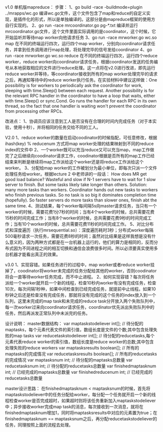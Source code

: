 v1.0
单机版mapreduce：
步骤：
1、go build -race -buildmode=plugin ../mrapps/wc.go 编译wc.go文件，这个文件包含了map和reduce的自定义实现，是插件化的形式，所以是单独编译的。这部分是由mapreduce框架的使用方自行实现的。
2、go run -race mrcoordinator.go pg-*.txt 编译并运行mrcoordinator.go文件，这个文件里面实际调用的是coordinator，这个时候，它开始监听并等待map worker向他请求任务
3、go run -race mrworker.go wc.so map 在不同的终端运行四次，运行四个map worker，分别向coordinator请求任务，并拿到任务调用进行map处理，将处理完毕的信号发给coordinator
4、go run -race mrworker.go wc.so reduce 在不同的终端运行四次，运行四个reduce worker，reduce worker向coordinator请求任务，根据coordinator发送的任务编号从本地获取相应的文件进行reduce处理。这一点将在v2.0进行改进，即先运行reduce worker并等待，等coordinator接收到所有的map worker处理完毕的请求之后，再通知等待中的reduce worker执行任务。在实验材料中建议这样做：One possibility is for workers to periodically ask the coordinator for work, sleeping with time.Sleep() between each request. Another possibility is for the relevant RPC handler in the coordinator to have a loop that waits, either with time.Sleep() or sync.Cond. Go runs the handler for each RPC in its own thread, so the fact that one handler is waiting won't prevent the coordinator from processing other RPCs.

改进点：
1、协调员应该注意到工人是否没有在合理的时间内完成任务（对于本实验，使用十秒），并将相同的任务交给不同的工人。

V2.0
1、reduce worker的数量在启动coodinator的时候指配，可任意修改，根据ihash(key) % reducenum 方式将map worker处理的结果映射到不同的reduce index的文件中
2、一个worker既可以充当reduce又可以充当map，map工作做完了之后继续向coodinator请求工作，coodinator根据是否所有的map工作已经结束来判断是继续将map工作派给这个worker还是将reduce工作派给这个worker。
3、分配给map worker的工作被划分为最小单位，即每次只派一个文件处理任务给worker。根据lecture 2 中老师讲的一段话：
How does MR get good load balance?
  Wasteful and slow if N-1 servers have to wait for 1 slow server to finish.
  But some tasks likely take longer than others.
  Solution: many more tasks than workers.
    Coordinator hands out new tasks to workers who finish previous tasks.
    So no task is so big it dominates completion time (hopefully).
    So faster servers do more tasks than slower ones, finish abt the same time.
4、测试结果，每个worker每间隔5s向master请求任务，当只有一个worker的时候，需要花费1分7秒的时间；当有4个worker的时候，总共需要花费15秒的时间完成工作；当有8个worker的时候，总共需要花费9秒的时间完成工作；当有10个worker的时候，总共需要花费11秒的时间完成工作。
5、对比分布式和深度遍历（执行mrsequential.so）：深度遍历耗时3秒；分布式worker每隔500毫秒请求一次任务，需要花费8秒的时间；虽然对比结果是这样我想是没有什么意义的，因为两种方式都是在一台机器上运行的，他们的算力是相同的，反而分布式因为不同进程之间的相互切换和通信会浪费很多时间。所以必须要真实使用多台机器才能看出真正的效果。

v3.0
1、实现容错。如果任务进行的过程中，map worker或者reduce worker挂掉了，coodinator将worker未完成的任务分配给其他的worker，否则coodinator将会一直等待worker任务完成，而不中止进程。
2、如何实现容错？每次将任务派给一个worker就开启一个新的线程，检查10秒内worker有没有完成任务，检查10次，每次间隔1秒种，如果中间检查到已经完成任务，就提前中止线程。如果10秒钟之后还是检查没有完成任务，那就将没有完成的这个任务的index放入到一个队列，这里未完成的map task和未完成的reduce task分开放入两个失败队列中，每一次worker过来向coordinator请求任务，coordinator优先派出失败队列中的任务，然后再派发正常队列中未派完的任务。

设计说明：
master数据结构：
var maptaskstodeliever int[]; // 待分配的maptasks，每个元素代表文件的索引值，数组长度是文件的个数;其中包含处理失败的map tasks
var reducetaskstodeliever int[]; // 待分配的reducetasks,每个元素代表reduce worker的索引值，数组长度是reduce worker的总数;其中包含处理失败的reduce workers
var maptasksresults boolean[]; // 所有的maptasks的完成情况
var reducetasksresults boolean[]; // 所有的reducetasks的完成情况
var maptasksnum int; // 待分配的maptasks总数量
var reducetasksnum int; // 待分配的reducetasks总数量
var finishedmaptasknum int; // 已经完成的maptasks总数量
var fiinishedreducenum int; // 已经完成的reducetasks总数量

master设计思路：
在finishedmaptasknum < maptasksnum的时候，首先将maptaskstodeliever中的任务分配给worker，每分配一个任务就开启一个新的线程检查worker是否完成超时，如果超时则将该任务重新加入maptaskstodeliever中；异步接收worker完成map task的消息，每次接收到一次消息，就将在finishedmaptasknum增加1，同时将maptasksresults中对应的元素置为true；在finishedmaptasknum == maptasksnum之后，再分配reducetaskstodeliever的任务，同理按照上面的流程去处理。
